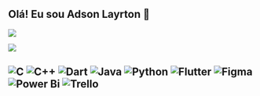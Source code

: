 ## Olá! Eu sou Adson Layrton 👋

![](https://github-readme-stats.vercel.app/api?username=adsonlayrton&theme=react&hide_border=false&include_all_commits=true&count_private=true)<br/>
<!-- ![](https://github-readme-streak-stats.herokuapp.com/?user=adsonlayrton&theme=react&hide_border=false)<br/> -->
![](https://github-readme-stats.vercel.app/api/top-langs/?username=adsonlayrton&theme=react&hide_border=false&include_all_commits=true&count_private=true&layout=compact) 

## ![C](https://img.shields.io/badge/c-%2300599C.svg?style=flat-square&logo=c&logoColor=white) ![C++](https://img.shields.io/badge/c++-%2300599C.svg?style=flat-square&logo=c%2B%2B&logoColor=white) ![Dart](https://img.shields.io/badge/dart-%230175C2.svg?style=flat-square&logo=dart&logoColor=white) ![Java](https://img.shields.io/badge/java-%23ED8B00.svg?style=flat-square&logo=openjdk&logoColor=white) ![Python](https://img.shields.io/badge/python-3670A0?style=flat-square&logo=python&logoColor=ffdd54) ![Flutter](https://img.shields.io/badge/Flutter-%2302569B.svg?style=flat-square&logo=Flutter&logoColor=white) ![Figma](https://img.shields.io/badge/figma-%23F24E1E.svg?style=flat-square&logo=figma&logoColor=white) ![Power Bi](https://img.shields.io/badge/power_bi-F2C811?style=flat-square&logo=powerbi&logoColor=black) ![Trello](https://img.shields.io/badge/Trello-%23026AA7.svg?style=flat-square&logo=Trello&logoColor=white)

